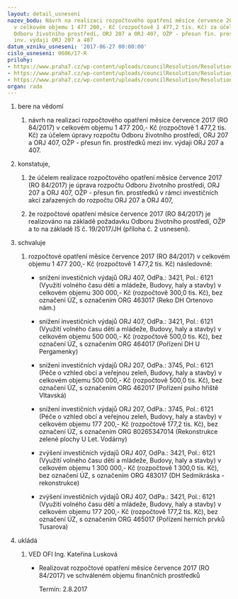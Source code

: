 ```yaml
---
layout: detail_usneseni
nazev_bodu: Návrh na realizaci rozpočtového opatření měsíce července 2017 (RO 84/2017)
  v celkovém objemu 1 477 200,- Kč (rozpočtově 1 477,2 tis. Kč) za účelem úpravy rozpočtu
  Odboru životního prostředí, ORJ 207 a ORJ 407, OŽP - přesun fin. prostředků mezi
  inv. výdaji ORJ 207 a 407
datum_vzniku_usneseni: '2017-06-27 00:00:00'
cislo_usneseni: 0606/17-R
prilohy:
- https://www.praha7.cz/wp-content/uploads/councilResolution/Resolutions/29284/export/OZP_Duvodova_zprava~221512.docx
- https://www.praha7.cz/wp-content/uploads/councilResolution/Resolutions/29284/export/OZP_IS_19_2017_JH_Pozadaveknarozpoctoveopatreni~221511.doc
- https://www.praha7.cz/wp-content/uploads/councilResolution/Resolutions/29284/export/export~295765.pdf
organ: rada
---
```

<ol id="urzList" class="urzList_view"><li id="" class="urzClass1"><span name="1">bere na vědomí</span><ol class="urzOlClass"><li style="text-align: left;" id="" class="urzClass2"><span><p>návrh na realizaci rozpočtového opatření měsíce července 2017 (RO 84/2017) v celkovém objemu 1 477 200,- Kč (rozpočtově 1 477,2 tis. Kč) za účelem úpravy rozpočtu Odboru životního prostředí, ORJ 207 a ORJ 407, OŽP - přesun fin. prostředků mezi inv. výdaji ORJ 207 a 407.</p></span></li></ol></li><li id="" class="urzClass1"><span name="50">konstatuje,</span><ol class="urzOlClass"><li style="text-align: left;" id="" class="urzClass2"><span><p>že účelem realizace rozpočtového opatření měsíce července 2017 (RO 84/2017) je úprava rozpočtu Odboru životního prostředí, ORJ 207 a ORJ 407, OŽP - přesun fin. prostředků v rámci investičních akcí zařazených do rozpočtu ORJ 207 a ORJ 407,</p></span></li><li style="text-align: left;" id="" class="urzClass2"><span><p>že rozpočtové opatření měsíce července 2017 (RO 84/2017) je realizováno na základě požadavku Odboru životního prostředí, OŽP a to na základě IS č. 19/2017/JH (příloha č. 2 usnesení).<br></p></span></li></ol></li><li id="" class="urzClass1"><span name="24">schvaluje</span><ol class="urzOlClass"><li style="text-align: left;" id="" class="urzClass2"><span><p>rozpočtové opatření měsíce července 2017 (RO 84/2017) v celkovém objemu 1 477 200,- Kč (rozpočtově 1 477,2 tis. Kč) následovně:</p></span><ul class="urzUlClass"><li style="text-align: left;" id="" class="urzClass3"><span><p>snížení investičních výdajů ORJ 407, OdPa.: 3421, Pol.: 6121 (Využití volného času dětí a mládeže, Budovy, haly a stavby) v celkovém objemu 300 000,- Kč (rozpočtově 300,0 tis. Kč), bez označení ÚZ, s označením ORG 463017 (Reko DH Ortenovo nám.)</p></span></li><li style="text-align: left;" id="" class="urzClass3"><span><p>snížení investičních výdajů ORJ 407, OdPa.: 3421, Pol.: 6121 (Využití volného času dětí a mládeže, Budovy, haly a stavby) v celkovém objemu 500 000,- Kč (rozpočtově 500,0 tis. Kč), bez označení ÚZ, s označením ORG 464017 (Pořízení DH U Pergamenky)<br></p></span></li><li style="text-align: left;" id="" class="urzClass3"><span><p>snížení investičních výdajů ORJ 207, OdPa.: 3745, Pol.: 6121 (Péče o vzhled obcí a veřejnou zeleň, Budovy, haly a stavby) v celkovém objemu 500 000,- Kč (rozpočtově 500,0 tis. Kč), bez označení ÚZ, s označením ORG 462017 (Pořízení psího hřiště Vltavská)</p></span></li><li style="text-align: left;" id="" class="urzClass3"><span><p>snížení investičních výdajů ORJ 207, OdPa.: 3745, Pol.: 6121 (Péče o vzhled obcí a veřejnou zeleň, Budovy, haly a stavby) v celkovém objemu 177 200,- Kč (rozpočtově 177,2 tis. Kč), bez označení ÚZ, s označením ORG 80265347014 (Rekonstrukce zelené plochy U Let. Vodárny)</p></span></li><li style="text-align: left;" id="" class="urzClass3"><span><p>zvýšení investičních výdajů ORJ 407, OdPa.: 3421, Pol.: 6121 (Využití volného času dětí a mládeže, Budovy, haly a stavby) v celkovém objemu 1 300 000,- Kč (rozpočtově 1 300,0 tis. Kč), bez označení ÚZ, s označením ORG 483017 (DH Sedmikráska - rekonstrukce)</p></span></li><li style="text-align: left;" id="" class="urzClass3"><span><p>zvýšení investičních výdajů ORJ 407, OdPa.: 3421, Pol.: 6121 (Využití volného času dětí a mládeže, Budovy, haly a stavby) v celkovém objemu 177 200,- Kč (rozpočtově 177,2 tis. Kč), bez označení ÚZ, s označením ORG 465017 (Pořízení herních prvků Tusarova)</p></span></li></ul></li></ol></li><li class="urzClass1" id="urzUkoly"><span name="1">ukládá</span><ol class="urzOlClass"><li class="urzClass2"><span><p>VED OFI Ing. Kateřina Lusková</p></span><ul class="urzUlClass"><li class="urzClass3"><span><p>Realizovat rozpočtové opatření měsíce července 2017 (RO 84/2017) ve schváleném objemu finančních prostředků</p></span><span class="urzUkolTermin">  Termín:&nbsp;2.8.2017</span></li></ul></li></ol></li></ol>